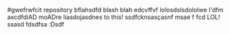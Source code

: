 #gwefrwfcit repository
bflahsdfd blash blah
edcvffvf
lolosdslsdololwe
I'dfm axcdfdiAD moADre liasdojasdnes to this!
ssdfcknsasçasnf msae
f	fcd		LOL!
ssasd
fdsdfsa
:Dsdf
